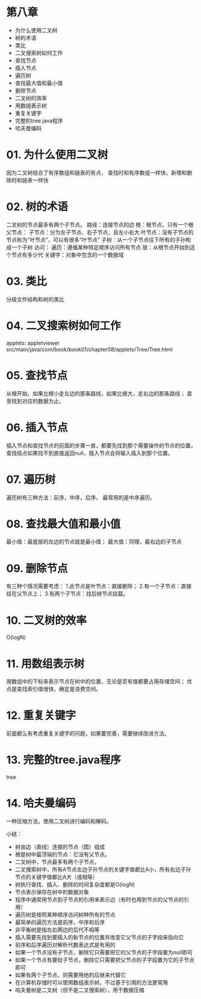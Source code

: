 # 第八章
* 为什么使用二叉树
* 树的术语
* 类比
* 二叉搜索树如何工作
* 查找节点
* 插入节点
* 遍历树
* 查找最大值和最小值
* 删除节点
* 二叉树的效率
* 用数组表示树
* 重复关键字
* 完整的tree.java程序
* 哈夫曼编码


# 01. 为什么使用二叉树
因为二叉树结合了有序数组和链表的有点，
查找时和有序数组一样快，新增和删除时和链表一样快

# 02. 树的术语
二叉树的节点最多有两个子节点。
路径：连接节点的边
根：根节点，只有一个根
父节点：
子节点：分为左子节点、右子节点，且左小右大
叶节点：没有子节点的节点称为“叶节点”，可以有很多“叶节点”
子树：从一个子节点往下所有的子孙构成一个子树
访问：
遍历：遵循某种特定顺序访问所有节点
层：从根节点开始到这个节点有多少代
关键字：对象中包含的一个数据域



# 03. 类比
分级文件结构和树的类比

# 04. 二叉搜索树如何工作
applets:
appletviewer src/main/java/com/book/book01/chapter08/applets/Tree/Tree.html


# 05. 查找节点
从根开始，如果比根小走左边的那条路线，如果比根大，走右边的那条路线；
直至找到对应的数据为止。

# 06. 插入节点
插入节点和查找节点的前面的步骤一直，都要先找到那个需要操作的节点的位置，
查找结点如果找不到直接返回null，插入节点会将输入插入到那个位置。

# 07. 遍历树
遍历树有三种方法：前序，中序，后序。
最常用的是中序遍历。

# 08. 查找最大值和最小值
最小值：最底层的左边的节点就是最小值；
最大值：同理，最右边的子节点

# 09. 删除节点
有三种个情况需要考虑：
1.此节点是叶节点：直接删除；
2.有一个子节点：直接挂在父节点上；
3.有两个子节点：找后继节点挂载。


# 10. 二叉树的效率
O(logN)

# 11. 用数组表示树
用数组中的下标来表示节点在树中的位置，无论是否有值都要占用存储空间；
优点是查找索引值很快，确定是浪费空间。

# 12. 重复关键字
前面都么有考虑重复关键字的问题，如果要完善，需要继续改进方法。

# 13. 完整的tree.java程序
tree

# 14. 哈夫曼编码
一种压缩方法，使用二叉树进行编码和解码。

小结：
* 树由边（直线）连接的节点（圆）组成
* 根是树中最顶端的节点：它没有父节点。
* 二叉树中，节点最多有两个子节点。
* 二叉搜索树中，所有A节点左边子孙节点的关键字值都比A小，所有右边子孙节点的关键字值都比A大（或相等）
* 树执行查找、插入、删除的时间复杂度都是O(logN)
* 节点表示保存在树中的数据对象
* 程序中通常用节点到子节点的引用来表示边（有时也用到节点的父节点的引用）
* 遍历树是按照某种顺序访问树种所有的节点
* 最简单的遍历方法是前序，中序和后序
* 非平衡树是指左右两边的后代不相等
* 插入需要先找到要插入的新节点的位置并改变它父节点的子字段来指向它
* 前序和后序遍历对解析代数表达式是有用的
* 如果一个节点没有子节点，删除它只需要把它的父节点的子字段置为null即可
* 如果一个节点有要给子节点，删除它只需要把父节点的子字段置为它的子节点即可
* 如果有两个子节点，则需要用他的后继来代替它
* 在计算机存储时可以使用数组表示树，不过基于引用的方法更常用
* 哈夫曼树是二叉树（但不是二叉搜索树），用于数据压缩
